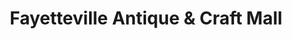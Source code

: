 ---
title: "Fayetteville Antique & Craft Mall"
url: /fayetteville/fayetteville-antique-and-craft-mall/
shop: antiques
---